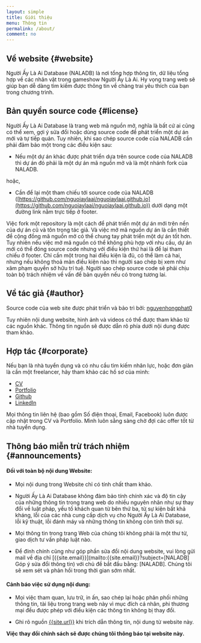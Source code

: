 ```yaml
---
layout: simple
title: Giới thiệu
menu: Thông tin
permalink: /about/
comment: no
---
```


## Về website {#website}

Người Ấy Là Ai Database (NALADB) là nơi tổng hợp thông tin, dữ liệu tổng hợp về các nhân vật trong gameshow Người Ấy Là Ai. Hy vọng trang web sẽ giúp bạn dễ dàng tìm kiếm được thông tin về chàng trai yêu thích của bạn trong chương trình.

## Bản quyền source code {#license}

Người Ấy Là Ai Database là trang web mã nguồn mở, nghĩa là bất cứ ai cũng có thể xem, gợi ý sửa đổi hoặc dùng source code để phát triển một dự án mới và tự tiếp quản. Tuy nhiên, khi sao chép source code của NALADB cần phải đảm bảo một trong các điều kiện sau:

* Nếu một dự án khác được phát triển dựa trên source code của NALADB thì dự án đó phải là một dự án mã nguồn mở và là một nhánh fork của NALADB.

hoặc,

* Cần để lại một tham chiếu tới source code của NALADB ([https://github.com/nguoiaylaai/nguoiaylaai.github.io](https://github.com/nguoiaylaai/nguoiaylaai.github.io)) dưới dạng một đường link nằm trực tiếp ở footer.

Việc fork một repository là một cách để phát triển một dự án mới trên nền của dự án cũ và tôn trọng tác giả. Và việc mở mã nguồn dự án là cần thiết để cộng đồng mã nguồn mở có thể chung tay phát triển một dự án tốt hơn. Tuy nhiên nếu việc mở mã nguồn có thể không phù hợp với nhu cầu, dự án mới có thể đóng source code nhưng với điều kiện thứ hai là để lại tham chiếu ở footer. Chỉ cần một trong hai điều kiện là đủ, có thể làm cả hai, nhưng nếu không thoả mãn điều kiện nào thì người sao chép bị xem như xâm phạm quyền sở hữu trí tuệ. Người sao chép source code sẽ phải chịu toàn bộ trách nhiệm về vấn đề bản quyền nếu có trong tương lai.

## Về tác giả {#author}

Source code của web site được phát triển và bảo trì bởi:
[nguyenhongphat0](https://github.com/{{site.github_username}})

Tuy nhiên nội dung website, hình ảnh và videos có thể được tham khảo từ các nguồn khác. Thông tin nguồn sẽ được dẫn rõ phía dưới nội dung được tham khảo.

## Hợp tác {#corporate}

Nếu bạn là nhà tuyển dụng và có nhu cầu tìm kiếm nhân lực, hoặc đơn giản là cần một freelancer, hãy tham khảo các hồ sơ của mình:

* [CV](https://nguyenhongphat0.github.io/pdf/cv.pdf)
* [Portfolio](https://nguyenhongphat0.github.io)
* [Github](https://github.com/nguyenhongphat0)
* [LinkedIn](https://www.linkedin.com/in/hồng-phát-nguyễn-a94b44169)

Mọi thông tin liên hệ (bao gồm Số điện thoại, Email, Facebook) luôn được cập nhật trong CV và Portfolio. Mình luôn sằng sàng chờ đợi các offer tốt từ nhà tuyển dụng.

## Thông báo miễn trừ trách nhiệm {#announcements}

#### Đối với toàn bộ nội dung Website:

* Mọi nội dung trong Website chỉ có tính chất tham khảo.

* Người Ấy Là Ai Database không đảm bảo tính chính xác và độ tin cậy của những thông tin trong trang web do nhiều nguyên nhân như sự thay đổi về luật pháp, yếu tố khách quan từ bên thứ ba, từ sự kiện bất khả kháng, lỗi của các nhà cung cấp dịch vụ cho Người Ấy Là Ai Database, lỗi kỹ thuật, lỗi đánh máy và những thông tin không còn tính thời sự.

* Mọi thông tin trong trang Web của chúng tôi không phải là một thư từ, giao dịch tư vấn pháp luật nào.

* Để đính chính cũng như góp phần sửa đổi nội dung website, vui lòng gửi mail về địa chỉ
[{{site.email}}](mailto:{{site.email}}?subject=[NALADB] Góp ý sửa đổi thông tin)
với chủ đề bắt đầu bằng: [NALADB]. Chúng tôi sẽ xem sét và phản hồi trong thời gian sớm nhất.
 
#### Cảnh báo việc sử dụng nội dung:

*  Mọi việc tham quan, lưu trữ, in ấn, sao chép lại hoặc phân phối những thông tin, tài liệu trong trang web này vì mục đích cá nhân, phi thương mại đều được phép với điều kiện các thông tin không bị thay đổi.

* Ghi rõ nguồn
[{{site.url}}]({{site.url}})
khi trích dẫn thông tin, nội dung từ website này.

__Việc thay đổi chính sách sẽ được chúng tôi thông báo tại website này.__